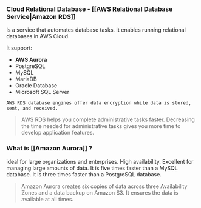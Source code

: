 ### Cloud Relational Database - [[AWS Relational Database Service|Amazon RDS]]

Is a service that automates database tasks.
It enables running relational databases in AWS Cloud.

It support: 
- **AWS Aurora**
- PostgreSQL
- MySQL
- MariaDB
- Oracle Database
- Microsoft SQL Server

```
AWS RDS database engines offer data encryption while data is stored, sent, and received.
```

>AWS RDS helps you complete administrative tasks faster.
>Decreasing the time needed for administrative tasks gives you more time to develop application features.

### What is [[Amazon Aurora]] ?

ideal for large organizations and enterprises.
High availability.
Excellent for managing large amounts of data.
It is five times faster than a MySQL database.
It is three times faster than a PostgreSQL database.

>Amazon Aurora creates six copies of data across three Availability Zones and a data backup on Amazon S3.
>It ensures the data is available at all times.
